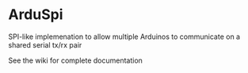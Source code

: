 ArduSpi
=======

SPI-like implemenation to allow multiple Arduinos to communicate on a shared serial tx/rx pair

See the wiki for complete documentation
